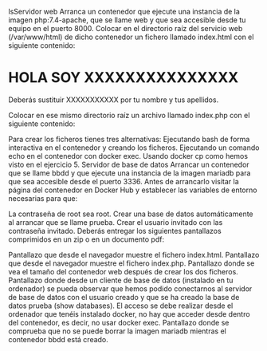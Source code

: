 lsServidor web
Arranca un contenedor que ejecute una instancia de la imagen php:7.4-apache, que se llame web y que sea accesible desde tu equipo en el puerto 8000.
Colocar en el directorio raíz del servicio web (/var/www/html) de dicho contenedor un fichero llamado index.html con el siguiente contenido:
<h1>HOLA SOY XXXXXXXXXXXXXXX</h1>
Deberás sustituir XXXXXXXXXXX por tu nombre y tus apellidos.

Colocar en ese mismo directorio raíz un archivo llamado index.php con el siguiente contenido:
<?php echo phpinfo(); ?>
Para crear los ficheros tienes tres alternativas:
Ejecutando bash de forma interactiva en el contenedor y creando los ficheros.
Ejecutando un comando echo en el contenedor con docker exec.
Usando docker cp como hemos visto en el ejercicio 5.
Servidor de base de datos
Arrancar un contenedor que se llame bbdd y que ejecute una instancia de la imagen mariadb para que sea accesible desde el puerto 3336.
Antes de arrancarlo visitar la página del contenedor en Docker Hub y establecer las variables de entorno necesarias para que:

La contraseña de root sea root.
Crear una base de datos automáticamente al arrancar que se llame prueba.
Crear el usuario invitado con las contraseña invitado.
Deberás entregar los siguientes pantallazos comprimidos en un zip o en un documento pdf:

Pantallazo que desde el navegador muestre el fichero index.html.
Pantallazo que desde el navegador muestre el fichero index.php.
Pantallazo donde se vea el tamaño del contenedor web después de crear los dos ficheros.
Pantallazo donde desde un cliente de base de datos (instalado en tu ordenador) se pueda observar que hemos podido conectarnos al servidor de base de datos con el usuario creado y que se ha creado la base de datos prueba (show databases). El acceso se debe realizar desde el ordenador que tenéis instalado docker, no hay que acceder desde dentro del contenedor, es decir, no usar docker exec.
Pantallazo donde se comprueba que no se puede borrar la imagen mariadb mientras el contenedor bbdd está creado.
